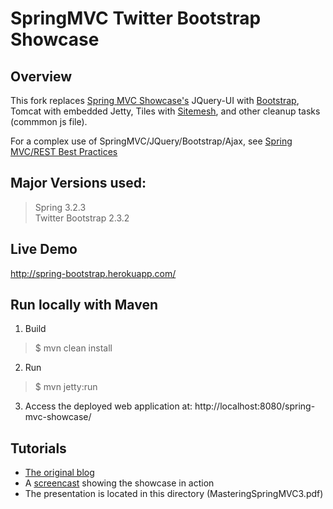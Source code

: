 # SpringMVC Twitter Bootstrap Showcase

## Overview
This fork replaces [Spring MVC Showcase's](https://github.com/SpringSource/spring-mvc-showcase) JQuery-UI with [Bootstrap](http://twitter.github.com/bootstrap/), Tomcat with embedded Jetty, Tiles with [Sitemesh](http://www.sitemesh.org/), and other cleanup tasks (commmon js file).

For a complex use of SpringMVC/JQuery/Bootstrap/Ajax, see [Spring MVC/REST Best Practices](https://github.com/priyatam/spring-best-practices)

## Major Versions used:
> Spring 3.2.3  
> Twitter Bootstrap 2.3.2

## Live Demo
http://spring-bootstrap.herokuapp.com/

## Run locally with Maven
1. Build 
> $ mvn clean install
2. Run
> $ mvn jetty:run
3. Access the deployed web application at: http://localhost:8080/spring-mvc-showcase/

## Tutorials
- [The original blog](http://blog.springsource.com/2010/07/22/spring-mvc-3-showcase/)
- A [screencast](http://s3.springsource.org/MVC/mvc-showcase-screencast.mov) showing the showcase in action
- The presentation is located in this directory (MasteringSpringMVC3.pdf)

